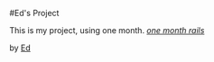 #Ed's Project

This is my project, using one month.
[*one month rails*](http://onemonthrails.com)

by [Ed](www.google.com)
